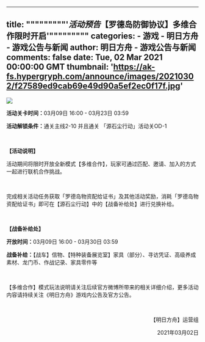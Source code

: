 
---
title: """""""""'_活动预告_【罗德岛防御协议】多维合作限时开启'"""""""""
categories: 
    - 游戏
    - 明日方舟 - 游戏公告与新闻
author: 明日方舟 - 游戏公告与新闻
comments: false
date: Tue, 02 Mar 2021 00:00:00 GMT
thumbnail: 'https://ak-fs.hypergryph.com/announce/images/20210302/f27589ed9cab69e49d90a5ef2ec0f17f.jpg'
---

<div>   
<p></p><div class="media-wrap image-wrap"><img class="media-wrap image-wrap" src="https://ak-fs.hypergryph.com/announce/images/20210302/f27589ed9cab69e49d90a5ef2ec0f17f.jpg" referrerpolicy="no-referrer"></div><p><strong>活动关卡时间：</strong>03月09日 16:00 - 03月23日 03:59</p><p><strong>活动解锁条件：</strong>通关主线2-10 并且通关 「源石尘行动」活动关OD-1</p><p><br></p><p><strong>【活动说明】</strong></p><p>活动期间将限时开放全新模式【多维合作】，玩家可通过匹配、邀请、加入的方式一起进行联机合作挑战。</p><p><br></p><p>完成相关活动任务获取「罗德岛物资配给证书」及其他活动奖励，消耗「罗德岛物资配给证书」即可在【源石尘行动】中的【战备补给处】进行兑换补给。</p><p><br></p><p><strong>【战备补给处】</strong></p><p><strong>开放时间：</strong>03月09日 16:00 - 03月30日 03:59</p><p><strong>战备补给：</strong>【战车】信物、【特种装备展览室】家具（部分）、寻访凭证、高级养成素材、龙门币、作战记录、家具零件等</p><p><br></p><p>【多维合作】模式玩法说明请关注后续官方微博所带来的相关详细介绍，更多活动内容请持续关注《明日方舟》游戏内公告及官方公告。</p><p><br></p><p style="text-align:right;">【明日方舟】运营组</p><p style="text-align:right;">2021年03月02日</p>  
</div>
            